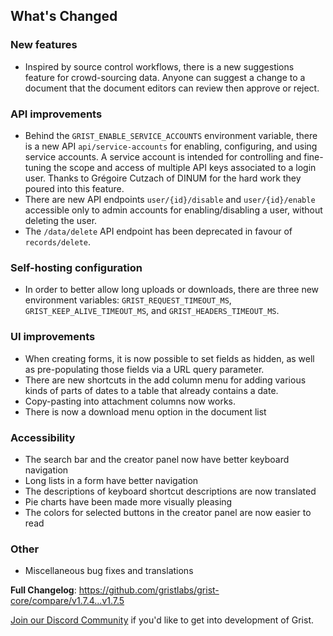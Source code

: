 ## What's Changed

### New features

* Inspired by source control workflows, there is a new suggestions feature for crowd-sourcing data. Anyone can suggest a change to a document that the document editors can review then approve or reject.

### API improvements
* Behind the `GRIST_ENABLE_SERVICE_ACCOUNTS` environment variable, there is a new API `api/service-accounts` for enabling, configuring, and using service accounts. A service account is intended for controlling and fine-tuning the scope and access of multiple API keys associated to a login user. Thanks to Grégoire Cutzach of DINUM for the hard work they poured into this feature.
* There are new API endpoints `user/{id}/disable` and `user/{id}/enable` accessible only to admin accounts for enabling/disabling a user, without deleting the user.
* The `/data/delete` API endpoint has been deprecated in favour of `records/delete`.

### Self-hosting configuration
* In order to better allow long uploads or downloads, there are three new environment variables: `GRIST_REQUEST_TIMEOUT_MS`, `GRIST_KEEP_ALIVE_TIMEOUT_MS`, and `GRIST_HEADERS_TIMEOUT_MS`.

### UI improvements
* When creating forms, it is now possible to set fields as hidden, as well as pre-populating those fields via a URL query parameter.
* There are new shortcuts in the add column menu for adding various kinds of parts of dates to a table that already contains a date.
* Copy-pasting into attachment columns now works.
* There is now a download menu option in the document list

### Accessibility
* The search bar and the creator panel now have better keyboard navigation
* Long lists in a form have better navigation
* The descriptions of keyboard shortcut descriptions are now translated
* Pie charts have been made more visually pleasing
* The colors for selected buttons in the creator panel are now easier to read

### Other

* Miscellaneous bug fixes and translations

**Full Changelog**: https://github.com/gristlabs/grist-core/compare/v1.7.4...v1.7.5

[Join our Discord Community](https://discord.gg/MYKpYQ3fbP) if you'd like to get into development of Grist.